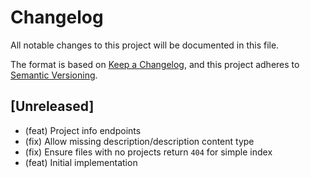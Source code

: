 # Changelog

All notable changes to this project will be documented in this file.

The format is based on [Keep a Changelog](https://keepachangelog.com/en/1.1.0/),
and this project adheres to [Semantic Versioning](https://semver.org/spec/v2.0.0.html).

## [Unreleased]

- (feat) Project info endpoints
- (fix) Allow missing description/description content type
- (fix) Ensure files with no projects return `404` for simple index
- (feat) Initial implementation